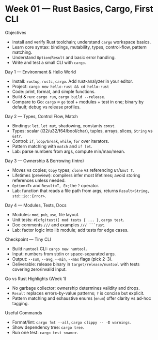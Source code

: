 # Week 01 — Rust Basics, Cargo, First CLI

Objectives
- Install and verify Rust toolchain; understand `cargo` workspace basics.
- Learn core syntax: bindings, mutability, types, control-flow, pattern matching.
- Understand `Option`/`Result` and basic error handling.
- Write and test a small CLI with `cargo`.

Day 1 — Environment & Hello World
- Install: `rustup`, `rustc`, `cargo`. Add rust-analyzer in your editor.
- Project: `cargo new hello-rust && cd hello-rust`
- Code: print, format, and simple functions.
- Build & run: `cargo run`, `cargo build --release`.
- Compare to Go: `cargo` ≈ `go` tool + modules + test in one; binary by default; debug vs release profiles.

Day 2 — Types, Control Flow, Match
- Bindings: `let`, `let mut`, shadowing, constants `const`.
- Types: scalar (i32/u32/f64/bool/char), tuples, arrays, slices, `String` vs `&str`.
- Control: `if`, `loop/break`, `while`, `for` over iterators.
- Pattern matching with `match` and `if let`.
- Lab: parse numbers from args, compute min/max/mean.

Day 3 — Ownership & Borrowing (Intro)
- Moves vs copies; `Copy` types; `clone` vs referencing `&T`/`&mut T`.
- Lifetimes (preview): compilers infer most lifetimes; avoid storing references unless needed.
- `Option<T>` and `Result<T, E>`; the `?` operator.
- Lab: function that reads a file path from args, returns `Result<String, std::io::Error>`.

Day 4 — Modules, Tests, Docs
- Modules: `mod`, `pub`, `use`, file layout.
- Unit tests: `#[cfg(test)] mod tests { ... }`, `cargo test`.
- Doc comments `///` and examples `/// ```rust`.
- Lab: factor logic into lib module; add tests for edge cases.

Checkpoint — Tiny CLI
- Build `numtool` CLI: `cargo new numtool`.
- Input: numbers from stdin or space-separated args.
- Output: `--sum`, `--avg`, `--min`, `--max` flags (pick 2–3).
- Deliverable: release binary in `target/release/numtool` with tests covering zero/invalid input.

Go vs Rust Highlights (Week 1)
- No garbage collector; ownership determines validity and drops.
- `Result` replaces errors-by-value patterns; `?` is concise but explicit.
- Pattern matching and exhaustive enums (`enum`) offer clarity vs ad-hoc tagging.

Useful Commands
- Format/lint: `cargo fmt --all`, `cargo clippy -- -D warnings`.
- Show dependency tree: `cargo tree`.
- Run one test: `cargo test <name>`.


